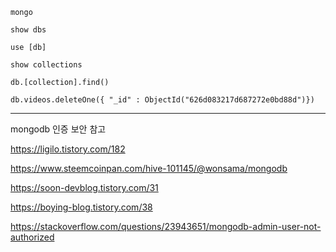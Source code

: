 ```
mongo

show dbs

use [db]

show collections

db.[collection].find()

db.videos.deleteOne({ "_id" : ObjectId("626d083217d687272e0bd88d")})
```

<hr/>

mongodb 인증 보안 참고

https://ligilo.tistory.com/182

https://www.steemcoinpan.com/hive-101145/@wonsama/mongodb

https://soon-devblog.tistory.com/31

https://boying-blog.tistory.com/38

https://stackoverflow.com/questions/23943651/mongodb-admin-user-not-authorized